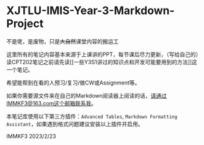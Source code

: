 # XJTLU-IMIS-Year-3-Markdown-Project

不是佬，是废物，只是~~大自然~~课堂内容的搬运工

这里所有的笔记内容基本来源于上课讲的PPT，每节课后尽力更新，（写给自己的）读CPT202笔记之前请先读[[一些Y3S1讲过的知识点和开发可能要用到的方法]]这一个笔记。

希望能帮到在看的人预习/复习/做CW或Assignment等。

如果你需要源文件来在自己的Markdown阅读器上阅读的话，请通过IMMKF3@163.com这个邮箱联系我。

本笔记库使用以下第三方插件：`Advanced Tables`, `Markdown Formatting Assistant`，如果遇到格式问题建议安装以上插件并启用。

IMMKF3 2023/2/23
